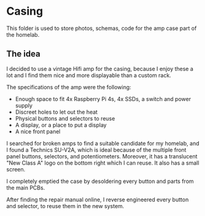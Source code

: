 # Casing

This folder is used to store photos, schemas, code for the amp case part of the homelab.

## The idea

I decided to use a vintage Hifi amp for the casing, because I enjoy these a lot and I find them nice and more displayable than a custom rack.

The specifications of the amp were the following:
* Enough space to fit 4x Raspberry Pi 4s, 4x SSDs, a switch and power supply
* Discreet holes to let out the heat
* Physical buttons and selectors to reuse
* A display, or a place to put a display
* A nice front panel

I searched for broken amps to find a suitable candidate for my homelab, and I found a Technics SU-V2A, which is ideal because of the multiple front panel buttons, selectors, and potentiometers. Moreover, it has a translucent "New Class A" logo on the bottom right which I can reuse. It also has a small screen.

I completely emptied the case by desoldering every button and parts from the main PCBs.

After finding the repair manual online, I reverse engineered every button and selector, to reuse them in the new system.